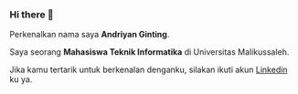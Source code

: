 ### Hi there 👋

Perkenalkan nama saya **Andriyan Ginting**.

Saya seorang **Mahasiswa Teknik Informatika** di Universitas Malikussaleh.

Jika kamu tertarik untuk berkenalan denganku, silakan ikuti akun [Linkedin](www.linkedin.com/in/andriyan-ginting) ku ya.
